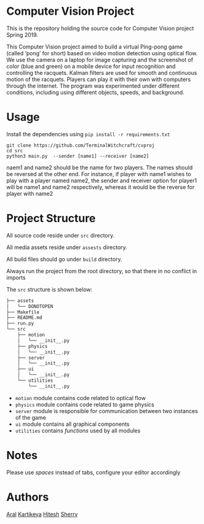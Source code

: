 # Computer Vision Project

This is the repository holding the source code for Computer Vision project Spring 2019.

This Computer Vision project aimed to build a virtual Ping-pong game (called ‘pong’ for short) based on video motion detection using optical flow. We use the camera on a laptop for image capturing and the screenshot of color (blue and green) on a mobile device for input recognition and controlling the racquets.  Kalman filters are used for smooth and continuous motion of the racquets. Players can play it with their own with computers through the internet. The program was experimented under different conditions, including using different objects, speeds, and background. 

# Usage

Install the dependencies using `pip install -r requirements.txt`
```
git clone https://github.com/TerminalWitchcraft/cvproj
cd src
python3 main.py  --sender [name1] --receiver [name2]
```
naem1 and name2 should be the name for two players. The names should be reversed at the other end. For instance, if player with name1 wishes to play with a player named name2, the sender and receiver option for player1 will be name1 and name2 respectively, whereas it would be the reverse for player with name2

# Project Structure

All source code reside under `src` directory. 

All media assets reside under `assests` directory.

All build files should go under `build` directory.

Always run the project from the root directory, so that there in no conflict in imports

The `src` structure is shown below:

```bash
├── assets
│   └── DONOTOPEN
├── Makefile
├── README.md
├── run.py
└── src
    ├── motion
    │   └── __init__.py
    ├── physics
    │   └── __init__.py
    ├── server
    │   └── __init__.py
    ├── ui
    │   └── __init__.py
    └── utilities
        └── __init__.py
```

* `motion` module contains code related to optical flow
* `physics` module contains code related to game physics
* `server` module is responsible for communication between two instances of the game
* `ui` module contains all graphical components
* `utilities` contains _*functions*_ used by all modules 

# Notes

Please use _*spaces*_ instead of tabs, configure your editor accordingly

# Authors


[Aral](ahh335@nyu.edu)
[Kartikeya](kn1481@nyu.edu)
[Hitesh](hp1293@nyu.edu)
[Sherry](hrc304@nyu.edu)
